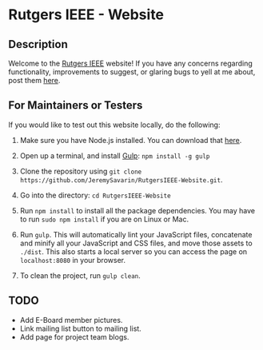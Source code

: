 # Rutgers IEEE - Website

## Description
Welcome to the [Rutgers IEEE](ieee.rutgers.edu) website! If you have any concerns regarding functionality, improvements to suggest, or glaring bugs to yell at me about, post them [here](https://github.com/JeremySavarin/RutgersIEEE-Website/issues).

## For Maintainers or Testers

If you would like to test out this website locally, do the following:

1. Make sure you have Node.js installed. You can download that [here](https://nodejs.org/en/download/).

2. Open up a terminal, and install [Gulp](http://gulpjs.com/):
    `npm install -g gulp`

3. Clone the repository using `git clone https://github.com/JeremySavarin/RutgersIEEE-Website.git`.

4. Go into the directory: `cd RutgersIEEE-Website`

5. Run `npm install` to install all the package dependencies. You may have to run
    `sudo npm install` if you are on Linux or Mac.

6. Run `gulp`. This will automatically lint your JavaScript files, concatenate
and minify all your JavaScript and CSS files, and move those assets to `./dist`.
This also starts a local server so you can access the page on `localhost:8080` in
your browser.

7. To clean the project, run `gulp clean`.

## TODO

* Add E-Board member pictures.
* Link mailing list button to mailing list.
* Add page for project team blogs.
